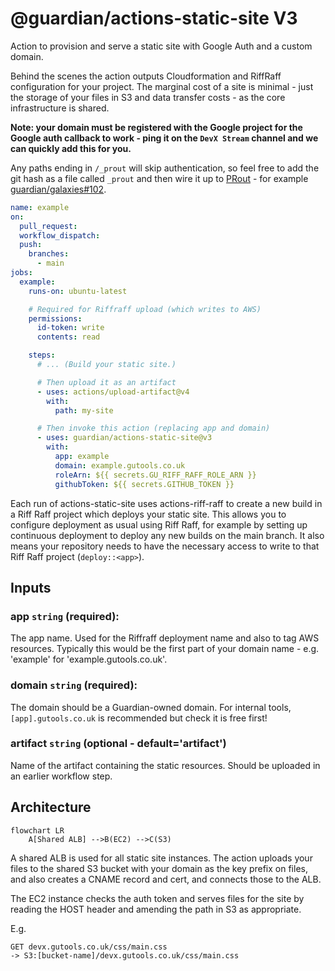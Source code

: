 # @guardian/actions-static-site V3

Action to provision and serve a static site with Google Auth and a custom
domain.

Behind the scenes the action outputs Cloudformation and RiffRaff configuration
for your project. The marginal cost of a site is minimal - just the storage of
your files in S3 and data transfer costs - as the core infrastructure is shared.

**Note: your domain must be registered with the Google project for the Google
auth callback to work - ping it on the `DevX Stream` channel and we can quickly add this for you.**

Any paths ending in `/_prout` will skip authentication, so feel free to add the git hash as a file called `_prout` and then wire it up to [PRout](https://github.com/guardian/prout) - for example [guardian/galaxies#102](https://github.com/guardian/galaxies/pull/102).

```yaml
name: example
on:
  pull_request:
  workflow_dispatch:
  push:
    branches:
      - main
jobs:
  example:
    runs-on: ubuntu-latest

    # Required for Riffraff upload (which writes to AWS)
    permissions:
      id-token: write
      contents: read

    steps:
      # ... (Build your static site.)

      # Then upload it as an artifact
      - uses: actions/upload-artifact@v4
        with:
          path: my-site

      # Then invoke this action (replacing app and domain)
      - uses: guardian/actions-static-site@v3
        with:
          app: example
          domain: example.gutools.co.uk
          roleArn: ${{ secrets.GU_RIFF_RAFF_ROLE_ARN }}
          githubToken: ${{ secrets.GITHUB_TOKEN }}
```

Each run of actions-static-site uses actions-riff-raff to create a new build in
a Riff Raff project which deploys your static site. This allows you to configure
deployment as usual using Riff Raff, for example by setting up continuous
deployment to deploy any new builds on the main branch. It also means your
repository needs to have the necessary access to write to that Riff Raff project
(`deploy::<app>`).


## Inputs

### **app** `string` (required):

The app name. Used for the Riffraff deployment name and also to tag AWS
resources. Typically this would be the first part of your domain name - e.g.
'example' for 'example.gutools.co.uk'.
### **domain** `string` (required):

The domain should be a Guardian-owned domain. For internal tools,
`[app].gutools.co.uk` is recommended but check it is free first!

### **artifact** `string` (optional - default='artifact')

Name of the artifact containing the static resources. Should be uploaded in
an earlier workflow step.

## Architecture

```mermaid
flowchart LR
    A[Shared ALB] -->B(EC2) -->C(S3)
```

A shared ALB is used for all static site instances. The action uploads your
files to the shared S3 bucket with your domain as the key prefix on files, and
also creates a CNAME record and cert, and connects those to the ALB.

The EC2 instance checks the auth token and serves files for the site by reading
the HOST header and amending the path in S3 as appropriate.

E.g.

    GET devx.gutools.co.uk/css/main.css
    -> S3:[bucket-name]/devx.gutools.co.uk/css/main.css

